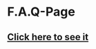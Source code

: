 # F.A.Q-Page
<h2><a href="./https://sagnikwebdev.github.io/F.A.Q-Page/">Click here to see it</a></h2>
